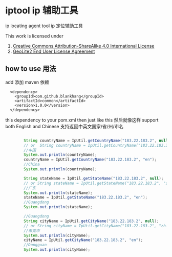 # iptool ip 辅助工具
ip locating agent tool ip 定位辅助工具

This work is licensed under  
1. [Creative Commons Attribution-ShareAlike 4.0 International License](https://creativecommons.org/licenses/by-sa/4.0/)  
2. [GeoLite2 End User License Agreement](https://www.maxmind.com/en/geolite2/eula)

## how to use 用法
add 添加 maven 依赖
```shell script
  <dependency>
    <groupId>com.github.blankhang</groupId>
    <artifactId>common</artifactId>
    <version>1.0.0</version>
  </dependency>
```
this dependency to your pom.xml
then just like this 然后就像这样
support both English and Chinese 支持返回中英文国家/省/州/市名

```java

        String countryName = IpUtil.getCountryName("183.22.183.2", null);
        // or  String countryName = IpUtil.getCountryName("183.22.183.2", "zh-CN");
        //中国
        System.out.println(countryName);
        countryName = IpUtil.getCountryName("183.22.183.2", "en");
        //China
        System.out.println(countryName);

        String stateName = IpUtil.getStateName("183.22.183.2", null);
        // or String stateName = IpUtil.getStateName("183.22.183.2", "zh-CN");
        //广东
        System.out.println(stateName);
        stateName = IpUtil.getStateName("183.22.183.2", "en");
        //Guangdong
        System.out.println(stateName);

        //Guangdong
        String cityName = IpUtil.getCityName("183.22.183.2", null);
        // or String cityName = IpUtil.getCityName("183.22.183.2", "zh-CN");
        //东莞市
        System.out.println(cityName);
        cityName = IpUtil.getCityName("183.22.183.2", "en");
        //Dongguan
        System.out.println(cityName);
```